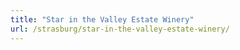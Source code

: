 ```yaml
---
title: "Star in the Valley Estate Winery"
url: /strasburg/star-in-the-valley-estate-winery/
---
```

